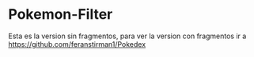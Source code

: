 # Pokemon-Filter

Esta es la version sin fragmentos, para ver la version con fragmentos ir a https://github.com/feranstirman1/Pokedex
